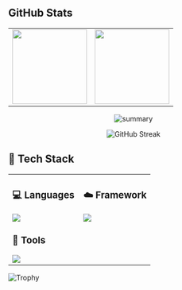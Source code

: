 

## GitHub Stats

<div align="center">
  
<table>
  <tr>
    <td>
      <img src="https://github-readme-activity-graph.vercel.app/graph?username=arkyork&theme=github-compact" height="150"/>
    </td>
    <td>
      <img src="https://github-readme-stats.vercel.app/api/top-langs/?username=arkyork&layout=compact" height="150"/>
    </td>
  </tr>
</table>  

![summary](https://github-profile-summary-cards.vercel.app/api/cards/profile-details?username=arkyork&theme=2077)


![GitHub Streak](https://streak-stats.demolab.com/?user=arkyork&theme=transparent&border_radius=10)
</div>


## 🧰 Tech Stack

<table>
<tr>
<td width="50%" valign="top">

### 💻 Languages  
<img src="https://skillicons.dev/icons?i=python,js,html,css,php,java" />

<br/>

### 📱  Tools  
<img src="https://skillicons.dev/icons?i=vscode,docker" />



</td>
<td width="50%" valign="top">



### ☁️ Framework  

<img src="https://skillicons.dev/icons?i=pytorch,flask,django,laravel," />

</td>
</tr>
</table>

![Trophy](https://github-profile-trophy.vercel.app/?username=arkyork&theme=gruvbox&no-frame=true)

